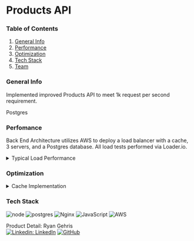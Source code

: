 # Products API

### Table of Contents
1. [General Info](#general-info)
2. [Performance](#performance)
3. [Optimization](#optimization)
4. [Tech Stack](#tech)
5. [Team](#team)

<a name="general-info"></a>
### General Info

Implemented improved Products API to meet 1k request per second requirement.

Postgres

<a name="performance"></a>
### Perfomance

Back End Architecture utilizes AWS to deploy a load balancer with a cache, 3 servers, and a Postgres database. All load tests performed via Loader.io.

<details>
  <summary>Typical Load Performance</summary>

  #### Typical 1000 RPS Load

  Perfomance at typical load of 1000 clients per second. 4ms latency and 0% error

  ![1000 RPS Performance](assets/Products1kReg.png)

</details>



<a name="optimization"></a>
### Optimization

<details><summary>Cache Implementation</summary>

  #### Cache Performance

  Cache and load balancer implemented using Nginx - Latency has decreased by almost 50% to an average of 61ms and can handle up to 5000rps with a 0% error rate.

  ![5000 RPS Performance](assets/Products5kCache.png)

</details>

<a name="tech"></a>
### Tech Stack
![node](https://img.shields.io/badge/Node.js-43853D?style=for-the-badge&logo=node.js&logoColor=white)
![postgres](https://img.shields.io/badge/PostgreSQL-316192?style=for-the-badge&logo=postgresql&logoColor=white)
![Nginx](https://img.shields.io/badge/nginx-%23009639.svg?style=for-the-badge&logo=nginx&logoColor=white)
![JavaScript](https://img.shields.io/badge/javascript-%23323330.svg?style=for-the-badge&logo=javascript&logoColor=%23F7DF1E)
![AWS](https://img.shields.io/badge/AWS-%23FF9900.svg?style=for-the-badge&logo=amazon-aws&logoColor=white) <br />


<a name="team"></a>
Product Detail: Ryan Gehris\
[![Linkedin: LinkedIn](https://img.shields.io/badge/linkedin-%230077B5.svg?style=for-the-badge&logo=linkedin&logoColor=white)](https://www.linkedin.com/in/ryangehris/)
[![GitHub](https://img.shields.io/badge/github-%23121011.svg?style=for-the-badge&logo=github&logoColor=white)](https://github.com/SaldanaThomas)
